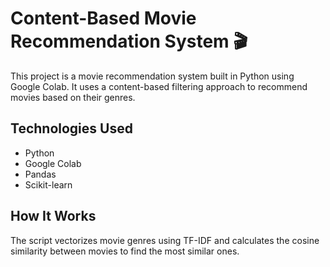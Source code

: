 # Content-Based Movie Recommendation System 🎬

This project is a movie recommendation system built in Python using Google Colab. It uses a content-based filtering approach to recommend movies based on their genres.

## Technologies Used
- Python
- Google Colab
- Pandas
- Scikit-learn

## How It Works
The script vectorizes movie genres using TF-IDF and calculates the cosine similarity between movies to find the most similar ones.

